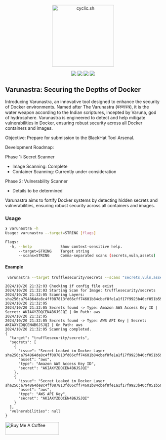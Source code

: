 <p align="center">
  <a href="https://cyclic.sh/">
    <img src="https://devanghacks.in/varunastra/croped_logo.png" alt="cyclic.sh" width="200">
  </a>
  <br>
</p>
<p align="center">
<a href="https://www.gnu.org/licenses/gpl-3.0.en.html/"><img src="https://img.shields.io/badge/license-GPL_3.0-_red.svg"></a>
<a href="https://goreportcard.com/badge/github.com/Devang-Solanki/Varunastra"><img src="https://goreportcard.com/badge/github.com/Devang-Solanki/Varunastra"></a>
<a href="https://go.dev/blog/go1.22.5"><img src="https://img.shields.io/github/go-mod/go-version/Devang-Solanki/Varunastra"></a>
<a href="https://twitter.com/devangsolankii"><img src="https://img.shields.io/twitter/follow/devangsolankii.svg?logo=twitter"></a>
</p>
<!-- <p align="center">
  <a href="#-installation">Installation</a> •
  <a href="#-usage">Usage</a> •
  <a href="#-todo">Todo</a> •
  <a href="#-how-to-contribute">Contribute</a> 
</p> -->


## Varunastra: Securing the Depths of Docker

Introducing Varunastra, an innovative tool designed to enhance the security of Docker environments. Named after The Varunastra (वरुणास्त्र), it is the water weapon according to the Indian scriptures, incepted by Varuna, god of hydrosphere. Varunastra is engineered to detect and help mitigate vulnerabilities in Docker, ensuring robust security across all Docker containers and images.


Objective: Prepare for submission to the BlackHat Tool Arsenal.

Development Roadmap:

Phase 1: Secret Scanner
- Image Scanning: Complete
- Container Scanning: Currently under consideration

Phase 2: Vulnerability Scanner
- Details to be determined

Varunastra aims to fortify Docker systems by detecting hidden secrets and vulnerabilities, ensuring robust security across all containers and images.

### Usage

```bash
❯ varunastra -h
Usage: varunastra --target=STRING [flags]

Flags:
  -h, --help             Show context-sensitive help.
      --target=STRING    Target string
      --scans=STRING     Comma-separated scans (secrets,vuln,assets)
```


#### Example 

```bash
 varunastra --target trufflesecurity/secrets --scans "secrets,vuln,assets"
```

```
2024/10/20 21:32:03 Checking if config file exist
2024/10/20 21:32:03 Starting Scan for Image: trufflesecurity/secrets
2024/10/20 21:32:05 Scanning Layers: sha256:a794864de8c4ff087813fd66cff74601b84cbef8fe1a1f17f9923b40cf051b59
2024/10/20 21:32:05
2024/10/20 21:32:05 Secrets found -> Type: Amazon AWS Access Key ID | Secret: AKIAXYZDQCEN4B6JSJQI | On Path: aws
2024/10/20 21:32:05
2024/10/20 21:32:05 Secrets found -> Type: AWS API Key | Secret: AKIAXYZDQCEN4B6JSJQI | On Path: aws
2024/10/20 21:32:05 Scanning completed.
{
  "target": "trufflesecurity/secrets",
  "secrets": [
    {
      "issue": "Secret Leaked in Docker Layer sha256:a794864de8c4ff087813fd66cff74601b84cbef8fe1a1f17f9923b40cf051b59",
      "asset": "aws",
      "type": "Amazon AWS Access Key ID",
      "secret": "AKIAXYZDQCEN4B6JSJQI"
    },
    {
      "issue": "Secret Leaked in Docker Layer sha256:a794864de8c4ff087813fd66cff74601b84cbef8fe1a1f17f9923b40cf051b59",
      "asset": "aws",
      "type": "AWS API Key",
      "secret": "AKIAXYZDQCEN4B6JSJQI"
    }
  ],
  "vulnerabilities": null
}
```

<a href="https://www.buymeacoffee.com/devangsolankii" target="_blank"><img src="https://cdn.buymeacoffee.com/buttons/default-orange.png" alt="Buy Me A Coffee" height="41" width="174" /></a>
